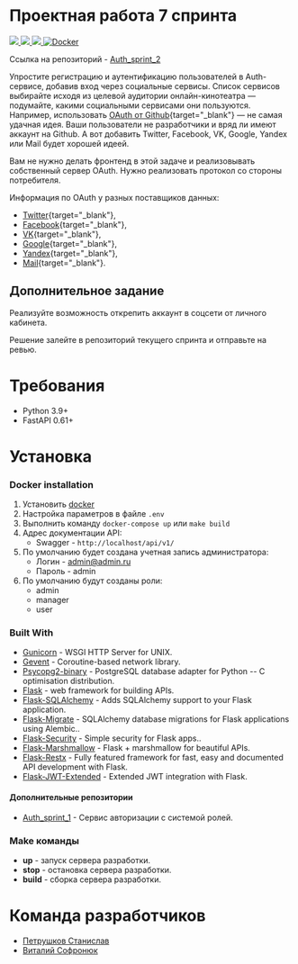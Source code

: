 # Проектная работа 7 спринта
<p align="left">
    <a href="https://www.python.org/" target="blank">
        <img src="https://img.shields.io/badge/Python-3776AB?style=for-the-badge&logo=python&logoColor=white" />
    </a>
    <a href="https://flask.palletsprojects.com/en/2.1.x/" target="blank">
        <img src="https://img.shields.io/badge/flask-%23000.svg?style=for-the-badge&logo=flask&logoColor=white"/>
    </a>
    <a href="https://redis.io/" target="blank">
        <img src="https://img.shields.io/badge/redis-%23DD0031.svg?&style=for-the-badge&logo=redis&logoColor=white"/>
    </a>
    <a href="https://docs.docker.com/" target="blank">
        <img alt="Docker" src="https://img.shields.io/badge/Docker-2CA5E0?style=for-the-badge&logo=docker&logoColor=white">
    </a>
</p>

Ссылка на репозиторий - [Auth_sprint_2](https://github.com/Gilions/Auth_sprint_2)

Упростите регистрацию и аутентификацию пользователей в Auth-сервисе, добавив вход через социальные сервисы. Список сервисов выбирайте исходя из целевой аудитории онлайн-кинотеатра — подумайте, какими социальными сервисами они пользуются. Например, использовать [OAuth от Github](https://docs.github.com/en/free-pro-team@latest/developers/apps/authorizing-oauth-apps){target="_blank"} — не самая удачная идея. Ваши пользователи не разработчики и вряд ли имеют аккаунт на Github. А вот добавить Twitter, Facebook, VK, Google, Yandex или Mail будет хорошей идеей.

Вам не нужно делать фронтенд в этой задаче и реализовывать собственный сервер OAuth. Нужно реализовать протокол со стороны потребителя.

Информация по OAuth у разных поставщиков данных: 

- [Twitter](https://developer.twitter.com/en/docs/authentication/overview){target="_blank"},
- [Facebook](https://developers.facebook.com/docs/facebook-login/){target="_blank"},
- [VK](https://vk.com/dev/access_token){target="_blank"},
- [Google](https://developers.google.com/identity/protocols/oauth2){target="_blank"},
- [Yandex](https://yandex.ru/dev/oauth/?turbo=true){target="_blank"},
- [Mail](https://api.mail.ru/docs/guides/oauth/){target="_blank"}.

## Дополнительное задание

Реализуйте возможность открепить аккаунт в соцсети от личного кабинета. 

Решение залейте в репозиторий текущего спринта и отправьте на ревью.

Требования
===

- Python 3.9+
- FastAPI 0.61+

Установка
===

### Docker installation
1. Установить [docker](https://docs.docker.com/engine/installation/)
2. Настройка параметров в файле `.env`
3. Выполнить команду `docker-compose up` или `make build`
4. Адрес документации API:
   * Swagger - `http://localhost/api/v1/`
5. По умолчанию будет создана учетная запись администратора:
    * Логин - admin@admin.ru
    * Пароль - admin
6. По умолчанию будут созданы роли:
    * admin
    * manager
    * user

### Built With

* [Gunicorn](https://docs.gunicorn.org/en/stable/) - WSGI HTTP Server for UNIX.
* [Gevent](http://www.gevent.org/) - Coroutine-based network library.
* [Psycopg2-binary](https://www.psycopg.org/) - PostgreSQL database adapter for Python -- C optimisation distribution.
* [Flask](https://fastapi.tiangolo.com/) - web framework for building APIs.
* [Flask-SQLAlchemy](https://flask-sqlalchemy.palletsprojects.com/en/2.x/) - Adds SQLAlchemy support to your Flask application.
* [Flask-Migrate](https://flask-migrate.readthedocs.io/en/latest/) - SQLAlchemy database migrations for Flask applications using Alembic..
* [Flask-Security](https://flask-security.readthedocs.io/en/3.0.0/) - Simple security for Flask apps..
* [Flask-Marshmallow](https://flask-marshmallow.readthedocs.io/en/latest/) - Flask + marshmallow for beautiful APIs.
* [Flask-Restx](https://flask-restx.readthedocs.io/en/latest/) - Fully featured framework for fast, easy and documented API development with Flask.
* [Flask-JWT-Extended](https://flask-jwt-extended.readthedocs.io/en/stable/) - Extended JWT integration with Flask.

#### Дополнительные репозитории
* [Auth_sprint_1](https://github.com/TimBerk/Auth_sprint_1) - Cервис авторизации с системой ролей.

### Make команды

* **up** - запуск сервера разработки.
* **stop** - остановка сервера разработки.
* **build** - сборка сервера разработки.

Команда разработчиков
===
* [Петрушков Станислав](https://github.com/warrinot)
* [Виталий Софронюк](https://github.com/Gilions)
